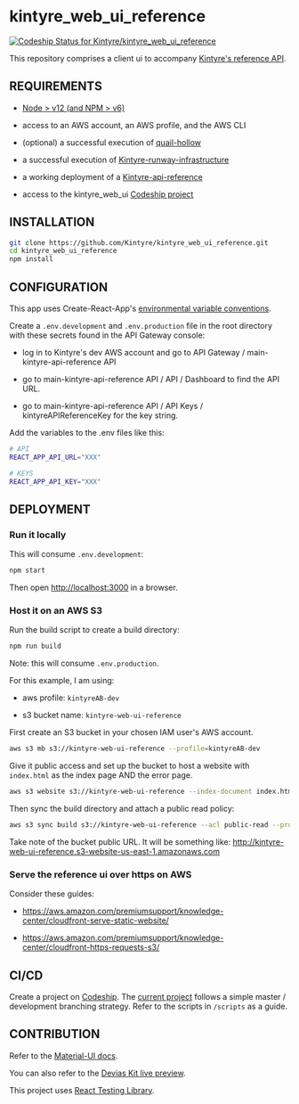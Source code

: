 # kintyre_web_ui_reference

[![Codeship Status for Kintyre/kintyre_web_ui_reference](https://app.codeship.com/projects/d6beb376-f5d4-4b78-af41-c8d477cbdc41/status?branch=master)](https://app.codeship.com/projects/416069)

This repository comprises a client ui to accompany [Kintyre's reference API](https://github.com/Kintyre/kintyre_api_reference).

## REQUIREMENTS
        
- [Node > v12 (and NPM > v6)](https://nodejs.org/en/download/)

- access to an AWS account, an AWS profile, and the AWS CLI

- (optional) a successful execution of [quail-hollow](https://github.com/Kintyre/quail-hollow)

- a successful execution of [Kintyre-runway-infrastructure](https://github.com/Kintyre/kintyre-runway-infrastructure)

- a working deployment of a [Kintyre-api-reference](https://github.com/Kintyre/kintyre_api_reference)

- access to the kintyre_web_ui [Codeship project](https://app.codeship.com/projects/416069)

## INSTALLATION

```bash
git clone https://github.com/Kintyre/kintyre_web_ui_reference.git
cd kintyre_web_ui_reference
npm install
```

## CONFIGURATION

This app uses Create-React-App's [environmental variable conventions](https://create-react-app.dev/docs/adding-custom-environment-variables/).

Create a `.env.development` and `.env.production` file in the root directory with these secrets found in the API Gateway console:

- log in to Kintyre's dev AWS account and go to API Gateway / main-kintyre-api-reference API

- go to main-kintyre-api-reference API / API / Dashboard to find the API URL.

- go to main-kintyre-api-reference API / API Keys / kintyreAPIReferenceKey for the key string.

Add the variables to the .env files like this:

```bash
# API
REACT_APP_API_URL="XXX"

# KEYS
REACT_APP_API_KEY="XXX"
```

## DEPLOYMENT

### Run it locally

This will consume `.env.development`:

```bash
npm start
```

Then open <http://localhost:3000> in a browser.

### Host it on an AWS S3

Run the build script to create a build directory:

```bash
npm run build
```

Note: this will consume `.env.production`.

For this example, I am using:

- aws profile: `kintyreAB-dev`

- s3 bucket name: `kintyre-web-ui-reference`

First create an S3 bucket in your chosen IAM user's AWS account.

```bash
aws s3 mb s3://kintyre-web-ui-reference --profile=kintyreAB-dev
```

Give it public access and set up the bucket to host a website with `index.html` as the index page AND the error page.

```bash
aws s3 website s3://kintyre-web-ui-reference --index-document index.html --error-document index.html --profile=kintyreAB-dev
```

Then sync the build directory and attach a public read policy:

```bash
aws s3 sync build s3://kintyre-web-ui-reference --acl public-read --profile=kintyreAB-dev
```

Take note of the bucket public URL. It will be something like: <http://kintyre-web-ui-reference.s3-website-us-east-1.amazonaws.com>

### Serve the reference ui over https on AWS

Consider these guides:

- <https://aws.amazon.com/premiumsupport/knowledge-center/cloudfront-serve-static-website/>

- <https://aws.amazon.com/premiumsupport/knowledge-center/cloudfront-https-requests-s3/>

## CI/CD

Create a project on [Codeship](https://app.codeship.com). The [current project](https://app.codeship.com/projects/416069) follows a simple master / development branching strategy. Refer to the scripts in `/scripts` as a guide.

## CONTRIBUTION

Refer to the [Material-UI docs](https://material-ui.com/getting-started/installation/).

You can also refer to the [Devias Kit live preview](https://material-ui.com/store/previews/devias-kit/).

This project uses [React Testing Library](https://testing-library.com/docs/react-testing-library/intro).
